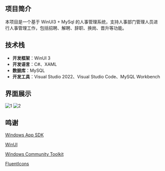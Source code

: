 ## 项目简介
本项目是一个基于 WinUI3 + MySql 的人事管理系统，支持人事部门管理人员进行人事管理工作，包括招聘、解聘、辞职、换岗、晋升等功能。
## 技术栈
- **开发框架**：WinUI 3
- **开发语言**：C#、XAML
- **数据库**：MySQL
- **开发工具**：Visual Studio 2022、Visual Studio Code、MySQL Workbench
## 界面展示
![1](https://github.com/user-attachments/assets/2528712f-c635-4d78-aa92-0bd71a7cc1ce)
![2](https://github.com/user-attachments/assets/b0ee32a2-b3b4-4105-a7d0-31f0f8b4e3be)
## 鸣谢
[Windows App SDK](https://github.com/microsoft/windowsappsdk)

[WinUI](https://github.com/microsoft/microsoft-ui-xaml)

[Windows Community Toolkit](https://github.com/CommunityToolkit/Windows)

[FluentIcons](https://github.com/davidxuang/FluentIcons)
